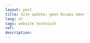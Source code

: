 ```yaml
---
layout: post
title: Site update; geen Disqus meer
lang: nl
tags: website technisch
ref: 
description: 
---
```

